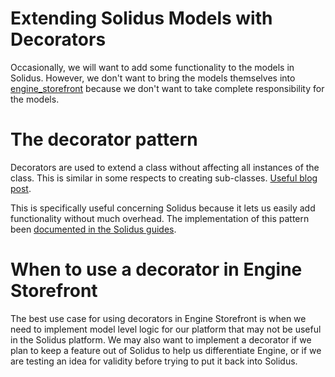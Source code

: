 # Extending Solidus Models with Decorators

Occasionally, we will want to add some functionality to the models in Solidus. However, we don't want to bring the models themselves into [engine_storefront](https://github.com/geminimvp/engine_storefront) because we don't want to take complete responsibility for the models.

# The decorator pattern

Decorators are used to extend a class without affecting all instances of the class. This is similar in some respects to creating sub-classes. [Useful blog post](http://nithinbekal.com/posts/ruby-decorators/).

This is specifically useful concerning Solidus because it lets us easily add functionality without much overhead. The implementation of this pattern been [documented in the Solidus guides](https://guides.solidus.io/developers/extensions/decorators.html). 

# When to use a decorator in Engine Storefront

The best use case for using decorators in Engine Storefront is when we need to implement model level logic for our platform that may not be useful in the Solidus platform. We may also want to implement a decorator if we plan to keep a feature out of Solidus to help us differentiate Engine, or if we are testing an idea for validity before trying to put it back into Solidus.
